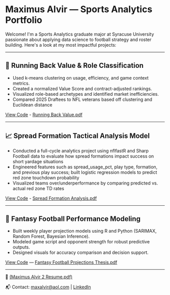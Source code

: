 # Maximus Alvir — Sports Analytics Portfolio

Welcome! I'm a Sports Analytics graduate major at Syracuse University passionate about applying data science to football strategy and roster building. Here's a look at my most impactful projects:

---

## 💸 Running Back Value & Role Classification
- Used k-means clustering on usage, efficiency, and game context metrics.
- Created a normalized Value Score and contract-adjusted rankings.
- Visualized role-based archetypes and identified market inefficiencies.
- Compared 2025 Draftees to NFL veterans based off clustering and Euclidean distance

[View Code](RBValue_2025Draftees.rmd) - [Running Back Value.pdf](https://github.com/user-attachments/files/20664548/Running.Back.Value.pdf)

---

## 📈 Spread Formation Tactical Analysis Model 
- Conducted a full-cycle analytics project using nflfastR and Sharp Football data to evaluate how spread 
formations impact success on short yardage situations 
- Engineered features such as spread_usage_pct, play type, formation, and previous play success; built 
logistic regression models to predict red zone touchdown probability 
- Visualized teams over/underperformance by comparing predicted vs. actual red zone TD rates

[View Code](SpreadAnalysis) - [Spread Formation Analysis.pdf](https://github.com/maxalvir/Portfolio/blob/24bd5b024a45be8271e9a321f7e0786175ec208d/Spread%20Formation%20Tactical%20Analysis%20Model.pdf)

---

## 🏈 Fantasy Football Performance Modeling
- Built weekly player projection models using R and Python (SARIMAX, Random Forest, Bayesian Inference).
- Modeled game script and opponent strength for robust predictive outputs.
- Designed visuals for accuracy comparison and decision support.

[View Code](FantasyFootballProj2024.rmd)
 — [Fantasy Football Projections Thesis.pdf](https://github.com/user-attachments/files/20617516/Fantasy.Football.Projections.Thesis.pdf)

---
  
📄 [(Maximus Alvir 2 Resume.pdf)](https://github.com/maxalvir/Portfolio/blob/7691d8b2f04ffecd4462c5c9ef9e1087d45259a5/Maximus%20Alvir%202%20Resume.pdf)

📬 Contact: maxalvir@aol.com | [LinkedIn](https://www.linkedin.com/in/maximusalvir)

